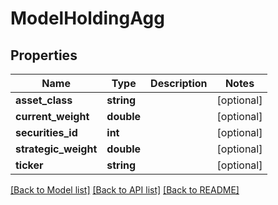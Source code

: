 # ModelHoldingAgg

## Properties
Name | Type | Description | Notes
------------ | ------------- | ------------- | -------------
**asset_class** | **string** |  | [optional] 
**current_weight** | **double** |  | [optional] 
**securities_id** | **int** |  | [optional] 
**strategic_weight** | **double** |  | [optional] 
**ticker** | **string** |  | [optional] 

[[Back to Model list]](../README.md#documentation-for-models) [[Back to API list]](../README.md#documentation-for-api-endpoints) [[Back to README]](../README.md)


